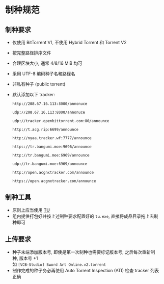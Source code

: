 # 制种规范

## 制种要求

* 仅使用 BitTorrent V1, 不使用 Hybrid Torrent 和 Torrent V2
* 按完整路径排序文件
* 合理区块大小, 通常 4/8/16 MiB 均可
* 采用 UTF-8 编码种子名和路径名
* 非私有种子 (public torrent)
* 默认添加以下 tracker:

  ```plaintext
  http://208.67.16.113:8000/annonuce

  udp://208.67.16.113:8000/annonuce

  udp://tracker.openbittorrent.com:80/announce

  http://t.acg.rip:6699/announce

  http://nyaa.tracker.wf:7777/announce

  https://tr.bangumi.moe:9696/announce

  http://tr.bangumi.moe:6969/announce

  udp://tr.bangumi.moe:6969/announce

  http://open.acgnxtracker.com/announce

  https://open.acgnxtracker.com/announce
  ```

## 制种工具

* 原则上应当使用 [TU](https://github.com/airium/TorrentUtils)
* 组内提供打包好并按上述制种要求配置好的 `tu.exe`, 直接将成品目录拖上去制种即可

## 上传要求

* 种子末端添加版本号, 即使是第一次制种也需要标记版本号; 之后每次重新制种, 版本号 +1  
  如 `[VCB-Studio] Sword Art Online.v2.torrent`
​​
* 制作完成的种子务必再使用 Auto Torrent Inspection (ATI) 检查 tracker 列表正确
